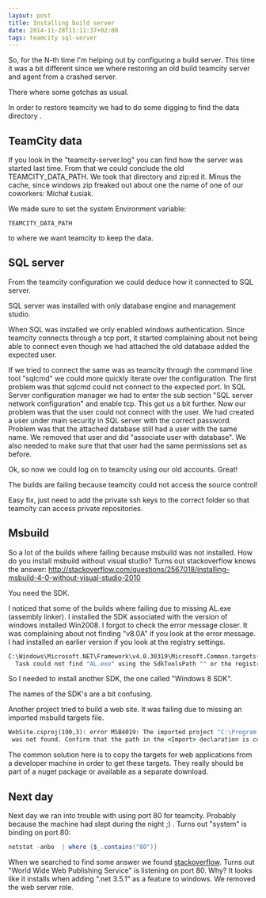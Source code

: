 ```yaml
---
layout: post
title: Installing build server
date: 2014-11-28T11:11:37+02:00
tags: teamcity sql-server
---
```


So, for the N-th time I'm helping out by configuring a build server. This time it was a bit different since we where restoring an old build teamcity server and agent from a crashed server.

There where some gotchas as usual.

In order to restore teamcity we had to do some digging to find the data directory .

## TeamCity data

If you look in the "teamcity-server.log" you can find how the server was started last time. From that we could conclude the old TEAMCITY_DATA_PATH.
We took that directory and zip:ed it. Minus the cache, since windows zip freaked out about one the name of one of our coworkers: Michał Łusiak.

We made sure to set the system Environment variable:

~~~
TEAMCITY_DATA_PATH
~~~

to where we want teamcity to keep the data.

## SQL server

From the teamcity configuration we could deduce how it connected to SQL server.

SQL server was installed with only database engine and management studio.

When SQL was installed we only enabled windows authentication. Since teamcity connects through a tcp port, it started complaining about not being able to connect even though we had attached the old database added the expected user.

If we tried to connect the same was as teamcity through the command line tool "sqlcmd" we could more quickly iterate over the configuration.
The first problem was that sqlcmd could not connect to the expected port.
In SQL Server configuration manager we had to enter the sub section "SQL server network configuration" and enable tcp.
This got us a bit further. Now our problem was that the user could not connect with the user.
We had created a user under main security in SQL server with the correct password. Problem was that the attached database still had a user with the same name. We removed that user and did "associate user with database". We also needed to make sure that that user had the same permissions set as before.

Ok, so now we could log on to teamcity using our old accounts. Great!

The builds are failing because teamcity could not access the source control!

Easy fix, just need to add the private ssh keys to the correct folder so that teamcity can access private repositories.

## Msbuild

So a lot of the builds where failing because msbuild was not installed. How do you install msbuild without visual studio? Turns out stackoverflow knows the answer:
http://stackoverflow.com/questions/2567018/installing-msbuild-4-0-without-visual-studio-2010

You need the SDK.

I noticed that some of the builds where failing due to missing AL.exe (assembly linker). I installed the SDK associated with the version of windows installed Win2008. I forgot to check the error message closer. It was complaining about not finding "v8.0A" if you look at the error message. I had installed an earlier version if you look at the registry settings.

~~~cmd
C:\Windows\Microsoft.NET\Framework\v4.0.30319\Microsoft.Common.targets(2863,5): error MSB3086:
  Task could not find "AL.exe" using the SdkToolsPath "" or the registry key "HKEY_LOCAL_MACHINE\SOFTWARE\Microsoft\Microsoft SDKs\Windows\v8.0A\WinSDK-NetFx40Tools-x86". Make sure the SdkToolsPath is set and the tool exists in the correct processor specific location under the SdkToolsPath and that the Microsoft Windows SDK is installed
~~~

So I needed to install another SDK, the one called "Windows 8 SDK".

The names of the SDK's are a bit confusing.

Another project tried to build a web site. It was failing due to missing an imported msbuild targets file.

~~~cmd
WebSite.csproj(190,3): error MSB4019: The imported project "C:\Program Files (x86)\MSBuild\Microsoft\VisualStudio\v12.0\WebApplications\Microsoft.WebApplication.targets"
 was not found. Confirm that the path in the <Import> declaration is correct, and that the file exists on disk.
~~~

The common solution here is to copy the targets for web applications from a developer machine in order to get these targets. They really should be part of a nuget package or available as a separate download.

## Next day

Next day we ran into trouble with using port 80 for teamcity. Probably because the machine had slept during the night ;) . Turns out "system" is binding on port 80:

~~~Powershell
netstat -anbo  | where {$_.contains("80")}
~~~

When we searched to find some answer we found [stackoverflow](http://stackoverflow.com/questions/12492025/windows-8-nt-kernel-and-system-using-port-80).
Turns out "World Wide Web Publishing Service" is listening on port 80.
Why? It looks like it installs when adding ".net 3.5.1" as a feature to windows. We removed the web server role.

